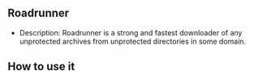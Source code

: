 ## Roadrunner
- Description:
Roadrunner is a strong and fastest downloader of any unprotected archives from unprotected directories in some domain.

## How to use it
